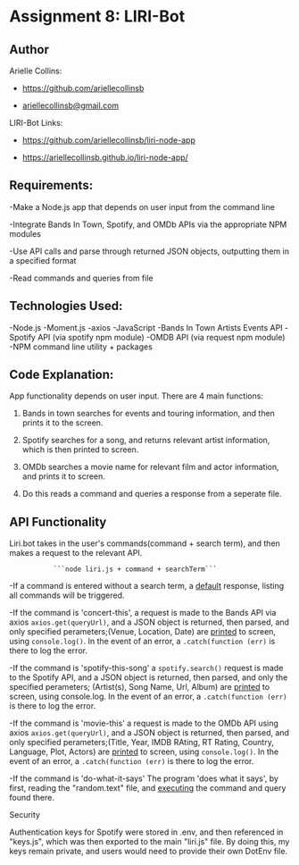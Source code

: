 # Assignment 8: LIRI-Bot 

## Author

Arielle Collins: 

- https://github.com/ariellecollinsb

- ariellecollinsb@gmail.com



LIRI-Bot Links: 

- https://github.com/ariellecollinsb/liri-node-app 
                
                
- https://ariellecollinsb.github.io/liri-node-app/


## Requirements:

-Make a Node.js app that depends on user input from the command line

-Integrate Bands In Town, Spotify, and OMDb APIs via the appropriate NPM modules

-Use API calls and parse through returned JSON objects, outputting them in a specified format

-Read commands and queries from file


## Technologies Used:

-Node.js
-Moment.js
-axios
-JavaScript
-Bands In Town Artists Events API
-Spotify API (via spotify npm module)
-OMDB API (via request npm module)
-NPM command line utility + packages

## Code Explanation:


App functionality depends on user input.
There are 4 main functions: 

1) Bands in town searches for events and touring information, and then prints it to the screen. 

2) Spotify searches for a song, and returns relevant artist information, which is then printed to screen.

3) OMDb searches a movie name for relevant film and actor information, and prints it to screen.

4) Do this reads a command and queries a response from a seperate file.



## API Functionality

Liri.bot takes in the user's commands(command + search term), and then makes a request to the relevant API. 

               ```node liri.js + command + searchTerm```    


-If a command is entered without a search term, a [default](./images/liri-default.png) response, listing all commands will be triggered.

-If the command is 'concert-this', a request is made to the Bands API via axios ```axios.get(queryUrl)```, and a JSON object is returned, then parsed, and only specified perameters;(Venue, Location, Date) 
are [printed](./images/liri-concert-this.png) to screen, using ```console.log()```.
In the event of an error, a ```.catch(function (err)``` is there to log the error.

-If the command is 'spotify-this-song' a ```spotify.search()``` request is made to the Spotify API, and a JSON object is returned, then parsed, and only the specified perameters; (Artist(s), Song Name, Url, Album)
are [printed](./images/liri-spotify-this.png) to screen, using console.log.
In the event of an error, a ```.catch(function (err)``` is there to log the error.

-If the command is 'movie-this' a request is made to the OMDb API using axios ```axios.get(queryUrl)```, and a JSON object is returned, then parsed, and only specified perameters;(Title, Year, IMDB RAting, RT Rating, Country, Language, Plot, Actors) 
are [printed](./images/liri-movie-this.png) to screen, using ```console.log()```.
In the event of an error, a ```.catch(function (err)``` is there to log the error.

-If the command is 'do-what-it-says' The program 'does what it says', by first, reading the "random.text" file, and [executing](./images/liri-do-this.png) the command and query found there. 



Security

Authentication keys for Spotify were stored in .env, and then referenced in "keys.js", which was then exported to the main "liri.js" file. By doing this, my keys remain private, and users would need to provide their own DotEnv file.
